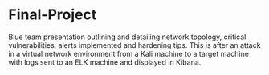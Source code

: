 # Final-Project
Blue team presentation outlining and detailing network topology, critical vulnerabilities, alerts implemented and hardening tips. This is after an attack in a virtual network environment from a Kali machine to a target machine with logs sent to an ELK machine and displayed in Kibana.
